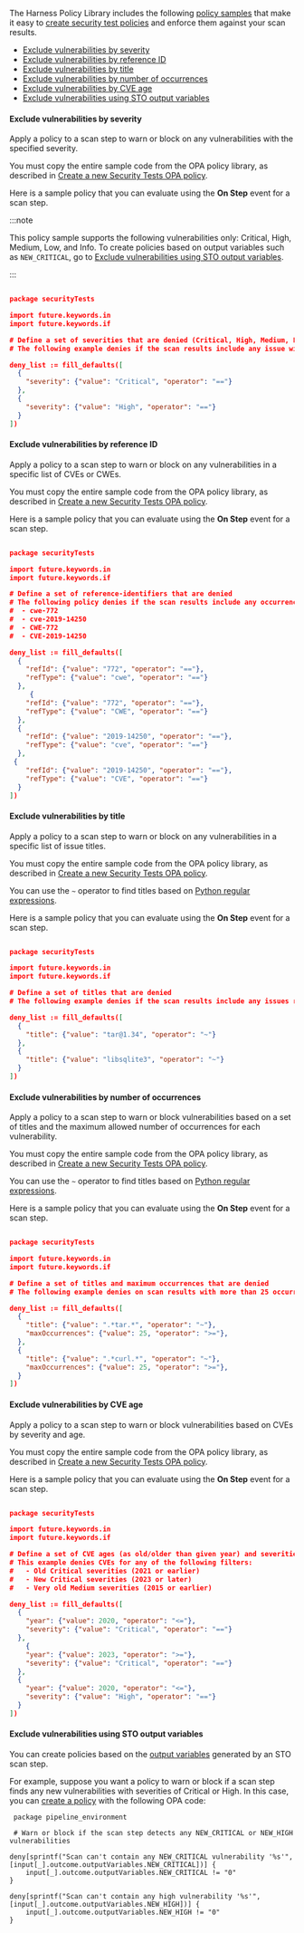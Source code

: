 

The Harness Policy Library includes the following [policy samples](/docs/platform/governance/policy-as-code/sample-policy-use-case) that make it easy to [create security test policies](/docs/security-testing-orchestration/use-sto/stop-builds-based-on-scan-results/stop-pipelines-using-opa#workflow-description) and enforce them against your scan results. 


<!-- TOC start (generated with https://github.com/derlin/bitdowntoc) -->

<!-- NOTE: FOR ANY UPDATES TO THIS LIST, YOU MUST ALSO UPDATE THE TOC IN POLICY DOCS HERE:

    https://developer.harness.io/docs/platform/governance/policy-as-code/sample-policy-use-case

 -->

- [Exclude vulnerabilities by severity](#exclude-vulnerabilities-by-severity)
- [Exclude vulnerabilities by reference ID](#exclude-vulnerabilities-by-reference-id)
- [Exclude vulnerabilities by title](#exclude-vulnerabilities-by-title)
- [Exclude vulnerabilities by number of occurrences](#exclude-vulnerabilities-by-number-of-occurrences)
- [Exclude vulnerabilities by CVE age](#exclude-vulnerabilities-by-cve-age)
- [Exclude vulnerabilities using STO output variables](#exclude-vulnerabilities-using-sto-output-variables)

<!-- TOC end -->


#### Exclude vulnerabilities by severity

Apply a policy to a scan step to warn or block on any vulnerabilities with the specified severity. 

You must copy the entire sample code from the OPA policy library, as described in [Create a new Security Tests OPA policy](/docs/security-testing-orchestration/use-sto/stop-builds-based-on-scan-results/stop-pipelines-using-opa#create-a-new-security-tests-opa-policy).

Here is a sample policy that you can evaluate using the **On Step** event for a scan step. 

:::note

This policy sample supports the following vulnerabilities only: Critical, High, Medium, Low, and Info. To create policies based on output variables such as `NEW_CRITICAL`, go to [Exclude vulnerabilities using STO output variables](#exclude-vulnerabilities-using-sto-output-variables).

:::

```json

package securityTests

import future.keywords.in
import future.keywords.if

# Define a set of severities that are denied (Critical, High, Medium, Low, Info)
# The following example denies if the scan results include any issue with a severity of Critical or High.

deny_list := fill_defaults([
  {
    "severity": {"value": "Critical", "operator": "=="}
  },
  {
    "severity": {"value": "High", "operator": "=="}
  }
])

```

#### Exclude vulnerabilities by reference ID

Apply a policy to a scan step to warn or block on any vulnerabilities in a specific list of CVEs or CWEs. 

You must copy the entire sample code from the OPA policy library, as described in [Create a new Security Tests OPA policy](/docs/security-testing-orchestration/use-sto/stop-builds-based-on-scan-results/stop-pipelines-using-opa#create-a-new-security-tests-opa-policy).

Here is a sample policy that you can evaluate using the **On Step** event for a scan step.

```json

package securityTests

import future.keywords.in
import future.keywords.if

# Define a set of reference-identifiers that are denied
# The following policy denies if the scan results include any occurrence of 
#  - cwe-772
#  - cve-2019-14250
#  - CWE-772
#  - CVE-2019-14250

deny_list := fill_defaults([
  {
    "refId": {"value": "772", "operator": "=="},
    "refType": {"value": "cwe", "operator": "=="}
  },
     {
    "refId": {"value": "772", "operator": "=="},
    "refType": {"value": "CWE", "operator": "=="}
  },
  {
    "refId": {"value": "2019-14250", "operator": "=="},
    "refType": {"value": "cve", "operator": "=="}
  },
 {
    "refId": {"value": "2019-14250", "operator": "=="},
    "refType": {"value": "CVE", "operator": "=="}
  }
])

```

#### Exclude vulnerabilities by title

Apply a policy to a scan step to warn or block on any vulnerabilities in a specific list of issue titles. 

You must copy the entire sample code from the OPA policy library, as described in [Create a new Security Tests OPA policy](/docs/security-testing-orchestration/use-sto/stop-builds-based-on-scan-results/stop-pipelines-using-opa#create-a-new-security-tests-opa-policy).

You can use the `~` operator to find titles based on [Python regular expressions](https://docs.python.org/3/library/re.html). 

Here is a sample policy that you can evaluate using the **On Step** event for a scan step.

```json

package securityTests

import future.keywords.in
import future.keywords.if

# Define a set of titles that are denied
# The following example denies if the scan results include any issues related to `tar@1.34` or `libsqlite3`

deny_list := fill_defaults([
  {
    "title": {"value": "tar@1.34", "operator": "~"}
  },
  {
    "title": {"value": "libsqlite3", "operator": "~"}
  }
])

```

#### Exclude vulnerabilities by number of occurrences

Apply a policy to a scan step to warn or block vulnerabilities based on a set of titles and the maximum allowed number of occurrences for each vulnerability. 

You must copy the entire sample code from the OPA policy library, as described in [Create a new Security Tests OPA policy](/docs/security-testing-orchestration/use-sto/stop-builds-based-on-scan-results/stop-pipelines-using-opa#create-a-new-security-tests-opa-policy).

You can use the `~` operator to find titles based on [Python regular expressions](https://docs.python.org/3/library/re.html). 

Here is a sample policy that you can evaluate using the **On Step** event for a scan step.

```json

package securityTests

import future.keywords.in
import future.keywords.if

# Define a set of titles and maximum occurrences that are denied
# The following example denies on scan results with more than 25 occurrences of TAR- or cURL-related issues

deny_list := fill_defaults([
  {
    "title": {"value": ".*tar.*", "operator": "~"},
    "maxOccurrences": {"value": 25, "operator": ">="},
  },
  {
    "title": {"value": ".*curl.*", "operator": "~"},
    "maxOccurrences": {"value": 25, "operator": ">="},
  }
])

```

#### Exclude vulnerabilities by CVE age

Apply a policy to a scan step to warn or block vulnerabilities based on CVEs by severity and age. 

You must copy the entire sample code from the OPA policy library, as described in [Create a new Security Tests OPA policy](/docs/security-testing-orchestration/use-sto/stop-builds-based-on-scan-results/stop-pipelines-using-opa#create-a-new-security-tests-opa-policy).

Here is a sample policy that you can evaluate using the **On Step** event for a scan step.

```json

package securityTests

import future.keywords.in
import future.keywords.if

# Define a set of CVE ages (as old/older than given year) and severities (equal/greater than) that are denied
# This example denies CVEs for any of the following filters:
#   - Old Critical severities (2021 or earlier)
#   - New Critical severities (2023 or later)
#   - Very old Medium severities (2015 or earlier)

deny_list := fill_defaults([
  {
    "year": {"value": 2020, "operator": "<="},
    "severity": {"value": "Critical", "operator": "=="}
  },
    {
    "year": {"value": 2023, "operator": ">="},
    "severity": {"value": "Critical", "operator": "=="}
  },
  {
    "year": {"value": 2020, "operator": "<="},
    "severity": {"value": "High", "operator": "=="}
  }
])

```

#### Exclude vulnerabilities using STO output variables

You can create policies based on the [output variables](/docs/security-testing-orchestration/get-started/key-concepts/output-variables) generated by an STO scan step. 

For example, suppose you want a policy to warn or block if a scan step finds any new vulnerabilities with severities of Critical or High. In this case, you can [create a policy](#create-a-new-opa-policy) with the following OPA code: 

   ```
    package pipeline_environment

    # Warn or block if the scan step detects any NEW_CRITICAL or NEW_HIGH vulnerabilities 

   deny[sprintf("Scan can't contain any NEW_CRITICAL vulnerability '%s'", [input[_].outcome.outputVariables.NEW_CRITICAL])] {
       input[_].outcome.outputVariables.NEW_CRITICAL != "0"
   }

   deny[sprintf("Scan can't contain any high vulnerability '%s'", [input[_].outcome.outputVariables.NEW_HIGH])] {
       input[_].outcome.outputVariables.NEW_HIGH != "0"
   }
   ```
